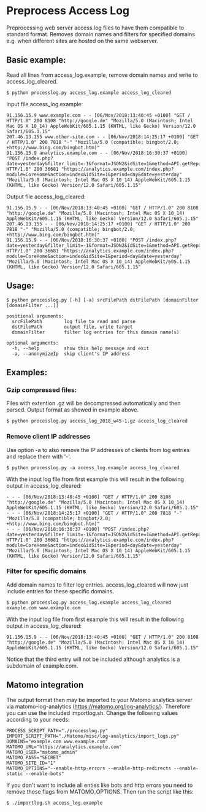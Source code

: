 # Preprocess Access Log
Preprocessing web server access.log files to have them compatible to standard format. Removes domain names and filters for specified domains e.g. when different sites are hosted on the same webserver.

## Basic example:
Read all lines from access_log.example, remove domain names and write to access_log_cleared.
```
$ python processlog.py access_log.example access_log_cleared
```
Input file access_log.example:
```
91.156.15.9 www.example.com - - [06/Nov/2018:13:40:45 +0100] "GET / HTTP/1.0" 200 8108 "http://google.de" "Mozilla/5.0 (Macintosh; Intel Mac OS X 10_14) AppleWebKit/605.1.15 (KHTML, like Gecko) Version/12.0 Safari/605.1.15"
207.46.13.155 www.other-site.com - - [06/Nov/2018:14:25:17 +0100] "GET / HTTP/1.0" 200 7818 "-" "Mozilla/5.0 (compatible; bingbot/2.0; +http://www.bing.com/bingbot.htm)"
91.156.15.9 analytics.example.com - - [06/Nov/2018:16:30:37 +0100] "POST /index.php?date=yesterday&filter_limit=-1&format=JSON2&idSite=1&method=API.getReportPagesMetadata&module=API&period=day HTTP/1.0" 200 36681 "https://analytics.example.com/index.php?module=CoreHome&action=index&idSite=1&period=day&date=yesterday" "Mozilla/5.0 (Macintosh; Intel Mac OS X 10_14) AppleWebKit/605.1.15 (KHTML, like Gecko) Version/12.0 Safari/605.1.15"
```

Output file access_log_cleared:
```
91.156.15.9 - - [06/Nov/2018:13:40:45 +0100] "GET / HTTP/1.0" 200 8108 "http://google.de" "Mozilla/5.0 (Macintosh; Intel Mac OS X 10_14) AppleWebKit/605.1.15 (KHTML, like Gecko) Version/12.0 Safari/605.1.15"
207.46.13.155 - - [06/Nov/2018:14:25:17 +0100] "GET / HTTP/1.0" 200 7818 "-" "Mozilla/5.0 (compatible; bingbot/2.0; +http://www.bing.com/bingbot.htm)"
91.156.15.9 - - [06/Nov/2018:16:30:37 +0100] "POST /index.php?date=yesterday&filter_limit=-1&format=JSON2&idSite=1&method=API.getReportPagesMetadata&module=API&period=day HTTP/1.0" 200 36681 "https://analytics.example.com/index.php?module=CoreHome&action=index&idSite=1&period=day&date=yesterday" "Mozilla/5.0 (Macintosh; Intel Mac OS X 10_14) AppleWebKit/605.1.15 (KHTML, like Gecko) Version/12.0 Safari/605.1.15"
```

## Usage:
```
$ python processlog.py [-h] [-a] srcFilePath dstFilePath [domainFilter [domainFilter ...]]

positional arguments:
  srcFilePath        log file to read and parse
  dstFilePath        output file, write target
  domainFilter       filter log entries for this domain name(s)

optional arguments:
  -h, --help         show this help message and exit
  -a, --anonymizeIp  skip client's IP address
```

## Examples:
### Gzip compressed files:
Files with extention .gz will be decompressed automatically and then parsed. Output format as showed in example above.
```
$ python processlog.py access_log_2018_w45-1.gz access_log_cleared
```
### Remove client IP addresses
Use option -a to also remove the IP addresses of clients from log entries and replace them with '-'.
```
$ python processlog.py -a access_log.example access_log_cleared
```
With the input log file from first example this will result in the following output in access_log_cleared:
```
- - - [06/Nov/2018:13:40:45 +0100] "GET / HTTP/1.0" 200 8108 "http://google.de" "Mozilla/5.0 (Macintosh; Intel Mac OS X 10_14) AppleWebKit/605.1.15 (KHTML, like Gecko) Version/12.0 Safari/605.1.15"
- - - [06/Nov/2018:14:25:17 +0100] "GET / HTTP/1.0" 200 7818 "-" "Mozilla/5.0 (compatible; bingbot/2.0; +http://www.bing.com/bingbot.htm)"
- - - [06/Nov/2018:16:30:37 +0100] "POST /index.php?date=yesterday&filter_limit=-1&format=JSON2&idSite=1&method=API.getReportPagesMetadata&module=API&period=day HTTP/1.0" 200 36681 "https://analytics.example.com/index.php?module=CoreHome&action=index&idSite=1&period=day&date=yesterday" "Mozilla/5.0 (Macintosh; Intel Mac OS X 10_14) AppleWebKit/605.1.15 (KHTML, like Gecko) Version/12.0 Safari/605.1.15"
```
### Filter for specific domains
Add domain names to filter log entries. access_log_cleared will now just include entries for these specific domains.
```
$ python processlog.py access_log.example access_log_cleared example.com www.example.com
```
With the input log file from first example this will result in the following output in access_log_cleared:
```
91.156.15.9 - - [06/Nov/2018:13:40:45 +0100] "GET / HTTP/1.0" 200 8108 "http://google.de" "Mozilla/5.0 (Macintosh; Intel Mac OS X 10_14) AppleWebKit/605.1.15 (KHTML, like Gecko) Version/12.0 Safari/605.1.15"
```
Notice that the third entry will not be included although analytics is a subdomain of example.com.

## Matomo integration
The output format then may be imported to your Matomo analytics server via matomo-log-analytics (https://matomo.org/log-analytics/). Therefore you can use the included importlog.sh. Change the following values according to your needs:
```
PROCESS_SCRIPT_PATH="./processlog.py"
IMPORT_SCRIPT_PATH="./Matomo/misc/log-analytics/import_logs.py"
DOMAINS="example.com www.example.com"
MATOMO_URL="https://analytics.example.com"
MATOMO_USER="matomo_admin"
MATOMO_PASS="SECRET"
MATOMO_SITE_ID="1"
MATOMO_OPTIONS="--enable-http-errors --enable-http-redirects --enable-static --enable-bots"
```
If you don't want to include all enties like bots and http errors you need to remove these flags from MATOMO_OPTIONS.
Then run the script like this:
```
$ ./importlog.sh access_log.example
```
